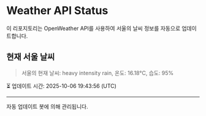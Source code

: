 
# Weather API Status

이 리포지토리는 OpenWeather API를 사용하여 서울의 날씨 정보를 자동으로 업데이트합니다.

## 현재 서울 날씨
> 서울의 현재 날씨: heavy intensity rain, 온도: 16.18°C, 습도: 95%

⏳ 업데이트 시간: 2025-10-06 19:43:56 (UTC)

---
자동 업데이트 봇에 의해 관리됩니다.
